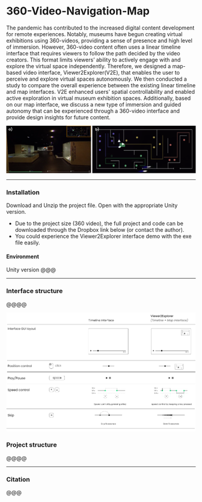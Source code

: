 # 360-Video-Navigation-Map

The pandemic has contributed to the increased digital content development for remote experiences. Notably, museums have begun creating virtual exhibitions using 360-videos, providing a sense of presence and high level of immersion. However, 360-video content often uses a linear timeline interface that requires viewers to follow the path decided by the video creators. This format limits viewers’ ability to actively engage with and explore the virtual space independently. Therefore, we designed a map-based video interface, Viewer2Explorer(V2E), that enables the user to perceive and explore virtual spaces autonomously. We then conducted a study to compare the overall experience between the existing linear timeline and map interfaces. V2E enhanced users' spatial controllability and enabled active exploration in virtual museum exhibition spaces. Additionally, based on our map interface, we discuss a new type of immersion and guided autonomy that can be experienced through a 360-video interface and provide design insights for future content.

![main](https://github.com/jinwook31/360-Video-Navigation-Map/blob/main/Figures/main.PNG)

---

### Installation
Download and Unzip the project file. Open with the appropriate Unity version.

* Due to the project size (360 video), the full project and code can be downloaded through the Dropbox link below (or contact the author).
* You could experience the Viewer2Explorer interface demo with the exe file easily.


#### Environment

Unity version @@@

---

### Interface structure
@@@@

![interfaceFunc](https://github.com/jinwook31/360-Video-Navigation-Map/blob/main/Figures/Functions.PNG)


### Project structure

@@@@


---

### Citation

@@@
